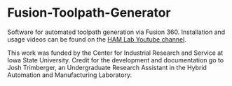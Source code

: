 # Fusion-Toolpath-Generator
Software for automated toolpath generation via Fusion 360. Installation and usage videos can be found on the [HAM Lab Youtube channel]([url](https://www.youtube.com/playlist?list=PLTAAnVGwa7pJ2gbScUx01tNNlknIl2rSx)).

This work was funded by the Center for Industrial Research and Service at Iowa State University. Credit for the development and documentation go to Josh Trimberger, an Undergraduate Research Assistant in the Hybrid Automation and Manufacturing Laboratory.
